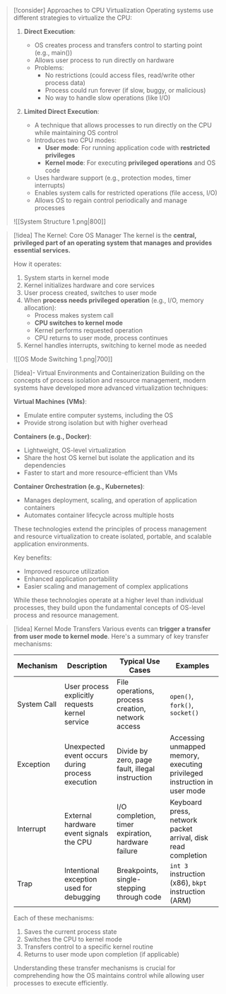 
> [!consider] Approaches to CPU Virtualization
> Operating systems use different strategies to virtualize the CPU:
> 
> 1. **Direct Execution**:
>    - OS creates process and transfers control to starting point (e.g., main())
>    - Allows user process to run directly on hardware
>    - Problems:
>      - No restrictions (could access files, read/write other process data)
>      - Process could run forever (if slow, buggy, or malicious)
>      - No way to handle slow operations (like I/O)
> 
> 2. **Limited Direct Execution**:
>    - A technique that allows processes to run directly on the CPU while maintaining OS control
>    - Introduces two CPU modes:
>      - **User mode**: For running application code with **restricted privileges**
>      - **Kernel mode**: For executing **privileged operations** and OS code
>    - Uses hardware support (e.g., protection modes, timer interrupts)
>    - Enables system calls for restricted operations (file access, I/O)
>    - Allows OS to regain control periodically and manage processes
>   
>![[System Structure 1.png|800]]


> [!idea] The Kernel: Core OS Manager
> The kernel is the **central, privileged part of an operating system that manages and provides essential services.**
> 
> How it operates:
> 1. System starts in kernel mode
> 2. Kernel initializes hardware and core services
> 3. User process created, switches to user mode
> 4. When **process needs privileged operation** (e.g., I/O, memory allocation):
>    - Process makes system call
>    - **CPU switches to kernel mode**
>    - Kernel performs requested operation
>    - CPU returns to user mode, process continues
> 5. Kernel handles interrupts, switching to kernel mode as needed
> 
> ![[OS Mode Switching 1.png|700]]

> [!idea]- Virtual Environments and Containerization
> Building on the concepts of process isolation and resource management, modern systems have developed more advanced virtualization techniques:
> 
> **Virtual Machines (VMs)**:
> - Emulate entire computer systems, including the OS
> - Provide strong isolation but with higher overhead
> 
> **Containers (e.g., Docker)**:
> - Lightweight, OS-level virtualization
> - Share the host OS kernel but isolate the application and its dependencies
> - Faster to start and more resource-efficient than VMs
> 
> **Container Orchestration (e.g., Kubernetes)**:
> - Manages deployment, scaling, and operation of application containers
> - Automates container lifecycle across multiple hosts
> 
> These technologies extend the principles of process management and resource virtualization to create isolated, portable, and scalable application environments.
> 
> Key benefits:
> - Improved resource utilization
> - Enhanced application portability
> - Easier scaling and management of complex applications
> 
> While these technologies operate at a higher level than individual processes, they build upon the fundamental concepts of OS-level process and resource management.

> [!idea] Kernel Mode Transfers
> Various events can **trigger a transfer from user mode to kernel mode**. Here's a summary of key transfer mechanisms:
> 
> | Mechanism | Description | Typical Use Cases | Examples |
> |-----------|-------------|-------------------|----------|
> | System Call | User process explicitly requests kernel service | File operations, process creation, network access | `open()`, `fork()`, `socket()` |
> | Exception | Unexpected event occurs during process execution | Divide by zero, page fault, illegal instruction | Accessing unmapped memory, executing privileged instruction in user mode |
> | Interrupt | External hardware event signals the CPU | I/O completion, timer expiration, hardware failure | Keyboard press, network packet arrival, disk read completion |
> | Trap | Intentional exception used for debugging | Breakpoints, single-stepping through code | `int 3` instruction (x86), `bkpt` instruction (ARM) |
> 
> Each of these mechanisms:
> 1. Saves the current process state
> 2. Switches the CPU to kernel mode
> 3. Transfers control to a specific kernel routine
> 4. Returns to user mode upon completion (if applicable)
> 
> Understanding these transfer mechanisms is crucial for comprehending how the OS maintains control while allowing user processes to execute efficiently.

